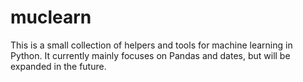 # muclearn

This is a small collection of helpers and tools for machine learning in Python.
It currently mainly focuses on Pandas and dates, but will be expanded in the future.